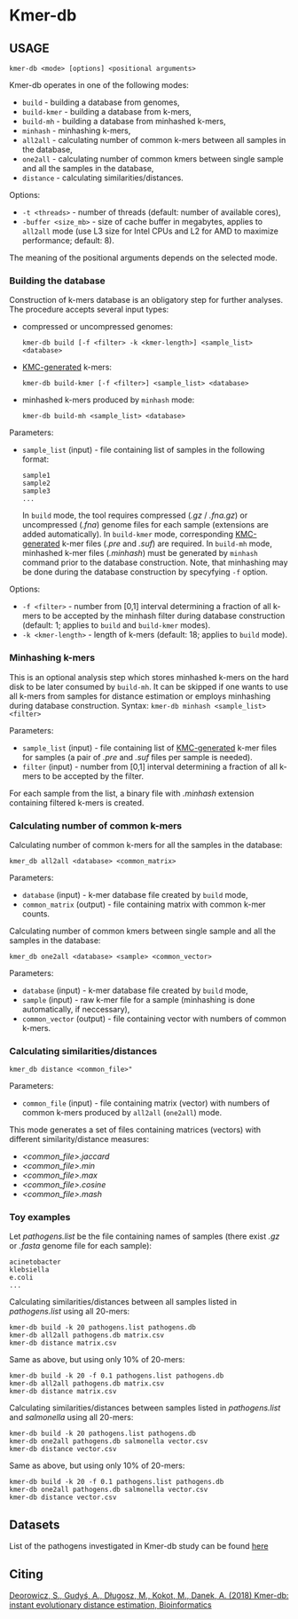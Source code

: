 # Kmer-db

## USAGE
`kmer-db <mode> [options] <positional arguments>`

Kmer-db operates in one of the following modes:

* `build` - building a database from genomes,
* `build-kmer` - building a database from k-mers,
* `build-mh` - building a database from minhashed k-mers,
* `minhash` - minhashing k-mers,
* `all2all` - calculating number of common k-mers between all samples in the database,
* `one2all` - calculating number of common kmers between single sample and all the samples in the database,
* `distance` - calculating similarities/distances.
    
Options:

* `-t <threads>` - number of threads (default: number of available cores),
* `-buffer <size_mb>` - size of cache buffer in megabytes, applies to `all2all` mode (use L3 size for Intel CPUs and L2 for AMD to maximize performance; default: 8).
    
The meaning of the positional arguments depends on the selected mode.
    
### Building the database
Construction of k-mers database is an obligatory step for further analyses. The procedure accepts several input types:
* compressed or uncompressed genomes:

    ```kmer-db build [-f <filter> -k <kmer-length>] <sample_list> <database>```
* [KMC-generated](https://github.com/refresh-bio/KMC) k-mers: 

    ```kmer-db build-kmer [-f <filter>] <sample_list> <database>```
  
* minhashed k-mers produced by `minhash` mode:

    ```kmer-db build-mh <sample_list> <database>```

Parameters:
* `sample_list` (input) - file containing list of samples in the following format:
    ```
    sample1
    sample2
    sample3
    ...
    ```
    In `build` mode, the tool requires compressed (*.gz* / *.fna.gz*) or uncompressed (*.fna*) genome files for each sample (extensions are added automatically). In `build-kmer` mode, corresponding [KMC-generated](https://github.com/refresh-bio/KMC) k-mer files (*.pre* and *.suf*) are required. In `build-mh` mode, minhashed k-mer files (*.minhash*) must be generated by `minhash` command prior to the database construction. Note, that minhashing may be done during the database construction by specyfying `-f` option.

Options:
* `-f <filter>` - number from [0,1] interval determining a fraction of all k-mers to be accepted by the minhash filter during database construction (default: 1; applies to `build` and `build-kmer` modes).
* `-k <kmer-length>` - length of k-mers (default: 18; applies to `build` mode). 

 
### Minhashing k-mers
This is an optional analysis step which stores minhashed k-mers on the hard disk to be later consumed by `build-mh`. It can be skipped if one wants to use all k-mers from samples for distance estimation or employs minhashing during database construction. Syntax:
`kmer-db minhash <sample_list> <filter>`

Parameters:
 * `sample_list` (input) - file containing list of [KMC-generated](https://github.com/refresh-bio/KMC) k-mer files for samples (a pair of *.pre* and *.suf* files per sample is needed). 
 * `filter` (input) - number from [0,1] interval determining a fraction of all k-mers to be accepted by the filter.
 
  For each sample from the list, a binary file with *.minhash* extension containing filtered k-mers is created.

 
 ### Calculating number of common k-mers ###
Calculating number of common k-mers for all the samples in the database:
 
 `kmer_db all2all <database> <common_matrix>`
 
Parameters:
* `database` (input) - k-mer database file created by `build` mode,
* `common_matrix` (output) - file containing matrix with common k-mer counts.

Calculating number of common kmers between single sample and all the samples in the database:

`kmer_db one2all <database> <sample> <common_vector>`

Parameters:
 * `database` (input) - k-mer database file created by `build` mode,
 * `sample` (input) - raw k-mer file for a sample (minhashing is done automatically, if neccessary),
 * `common_vector` (output) - file containing vector with numbers of common k-mers.
 
 ### Calculating similarities/distances
 
`kmer_db distance <common_file>"`

Parameters:
* `common_file` (input) - file containing matrix (vector) with numbers of common k-mers produced by `all2all` (`one2all`) mode.

This mode generates a set of files containing matrices (vectors) with different similarity/distance measures:
* *<common_file>.jaccard*
* *<common_file>.min*
* *<common_file>.max*
* *<common_file>.cosine*
* *<common_file>.mash*

### Toy examples

Let *pathogens.list* be the file containing names of samples (there exist *.gz* or *.fasta* genome file for each sample):
```
acinetobacter
klebsiella
e.coli
...
```

Calculating similarities/distances between all samples listed in *pathogens.list* using all 20-mers: 
```
kmer-db build -k 20 pathogens.list pathogens.db
kmer-db all2all pathogens.db matrix.csv
kmer-db distance matrix.csv
```

Same as above, but using only 10% of 20-mers:
```
kmer-db build -k 20 -f 0.1 pathogens.list pathogens.db
kmer-db all2all pathogens.db matrix.csv
kmer-db distance matrix.csv
```

Calculating similarities/distances between samples listed in *pathogens.list* and *salmonella* using all 20-mers: 
```
kmer-db build -k 20 pathogens.list pathogens.db
kmer-db one2all pathogens.db salmonella vector.csv
kmer-db distance vector.csv
```

Same as above, but using only 10% of 20-mers:
```
kmer-db build -k 20 -f 0.1 pathogens.list pathogens.db
kmer-db one2all pathogens.db salmonella vector.csv
kmer-db distance vector.csv
```

## Datasets
List of the pathogens investigated in Kmer-db study can be found [here](https://github.com/refresh-bio/kmer-db/tree/master/data)

## Citing
[Deorowicz, S., Gudyś, A., Długosz, M., Kokot, M., Danek, A. (2018) Kmer-db: instant evolutionary distance estimation, Bioinformatics](https://academic.oup.com/bioinformatics/advance-article-abstract/doi/10.1093/bioinformatics/bty610/5050791?redirectedFrom=fulltext)
